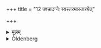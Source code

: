 +++
title = "12 पश्चादग्नेः स्वस्तरमास्तारयेत्"

+++

<details><summary>मूलम्</summary>

पश्चादग्नेः स्वस्तरमास्तारयेत् १२
</details>

<details><summary>Oldenberg</summary>

12. To the west of the fire he should have a layer spread out,
</details>
